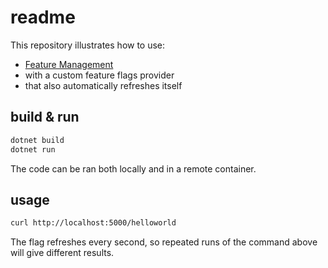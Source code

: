 # readme

This repository illustrates how to use:

* [Feature Management](https://www.nuget.org/packages/Microsoft.FeatureManagement)
* with a custom feature flags provider
* that also automatically refreshes itself

## build & run

```bash
dotnet build
dotnet run
```

The code can be ran both locally and in a remote container.

## usage

```bash
curl http://localhost:5000/helloworld
```

The flag refreshes every second, so repeated runs of the command above will give different results.
